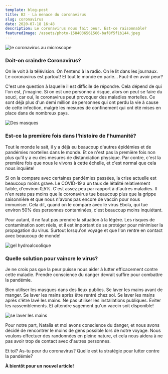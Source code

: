 ```yaml
---
template: blog-post
title: B2 - La menace du coronavirus
slug: coronavirus
date: 2020-07-18 16:48
description: Le coronavirus nous fait peur. Est-ce raisonnable?
featuredImage: /assets/photo-1584036561566-baf8f5f1b144.jpeg
---
```

![le coronavirus au microscope](/assets/photo-1584036561566-baf8f5f1b144.jpeg "Petit, mais costaud!")

### Doit-on craindre Coronavirus?

On le voit à la télévision. On l'entend à la radio. On le lit dans les journaux. Le coronavirus est partout! Et tout le monde en parle... Faut-il en avoir peur?

C'est une question à laquelle il est difficile de répondre. Cela dépend de qui l'on est, j'imagine. Si on est une personne à risque, alors on peut se faire du souci, car oui, le coronavirus peut provoquer des maladies mortelles. Ce sont déjà plus d'un demi million de personnes qui ont perdu la vie à cause de cette infection, malgré les mesures de confinement qui ont été mises en place dans de nombreux pays.

![Des masques](/assets/photo-1584634731339-252c581abfc5.jpeg "Mascarilla, mascarilla, mascarilla...")

### Est-ce la première fois dans l'histoire de l'humanité?

Tout le monde le sait, il y a déjà eu beaucoup d'autres épidémies et de pandémies mortelles dans le monde. Et ce n'est pas la première fois non plus qu'il y a eu des mesures de distanciation physique. Par contre, c'est la première fois que nous le vivons à cette échelle, et c'est normal que cela nous inquiète!

Si on la compare avec certaines pandémies passées, la crise actuelle est beaucoup moins grave. Le COVID-19 a un taux de létalité relativement faible, d'environ 0,5%. C'est assez peu par rapport à d'autres maladies. Il n'en reste pas moins que le coronavirus tue beaucoup plus que la grippe saisonnière et que nous n'avons pas encore de vaccin pour nous immuniser. Cela dit, quand on le compare avec le virus Ebola, qui tue environ 50% des personnes contaminées, c'est beaucoup moins inquiétant.

Pour autant, il ne faut pas prendre la situation à la légère. Les risques de contamination sont réels, et il est important de se protéger pour minimiser la propagation du virus. Surtout lorsqu'on voyage et que l'on rentre en contact avec beaucoup de monde!

![gel hydroalcoolique](/assets/photo-1583947582731-d723bd01499a.jpeg "Le rituel du confinement")

### Quelle solution pour vaincre le virus?

Je ne crois pas que la peur puisse nous aider à lutter efficacement contre cette maladie. Prendre conscience du danger devrait suffire pour combattre la pandémie.

Bien utiliser les masques dans des lieux publics. Se laver les mains avant de manger. Se laver les mains après être rentré chez soi. Se laver les mains après s'être lavé les mains. Ne pas utiliser les installations publiques.  Éviter les rassemblements. Et attendre sagement qu'un vaccin soit disponible!

![se laver les mains](/assets/photo-1591610160225-861405867ba3.jpeg "Bien frotter entre les doigts...")

Pour notre part, Natalia et moi avons conscience du danger, et nous avons décidé de rencontrer le moins de gens possible lors de notre voyage. Nous voulons effectuer des randonnées en pleine nature, et cela nous aidera à ne pas avoir trop de contact avec d'autres personnes.

Et toi? As-tu peur du coronavirus? Quelle est ta stratégie pour lutter contre la pandémie?

**À bientôt pour un nouvel article!**